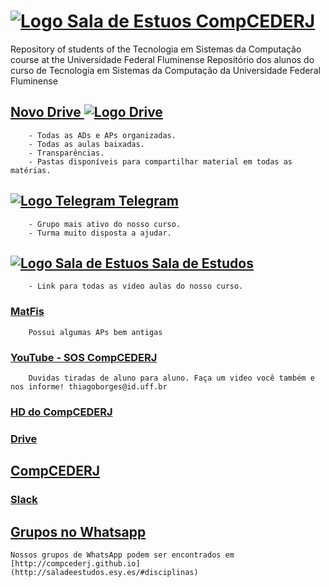 # [![Logo Sala de Estuos](http://saladeestudos.esy.es/#page-top) CompCEDERJ](https://compcederj.github.io)
Repository of students of the Tecnologia em Sistemas da Computação course at the Universidade Federal Fluminense
Repositório dos alunos do curso de Tecnologia em Sistemas da Computação da Universidade Federal Fluminense

## [Novo Drive ![Logo Drive](http://saladeestudos.esy.es/_imagens/drive.png)](https://drive.google.com/drive/folders/0B09LpkQ_E4zTSnJNcEZVYmNjbEU?usp=sharing)
        - Todas as ADs e APs organizadas.
        - Todas as aulas baixadas.
        - Transparências.
        - Pastas disponíveis para compartilhar material em todas as matérias.

## [![Logo Telegram](http://saladeestudos.esy.es/_imagens/telegram.png) Telegram](https://t.me/computacaoUFF)
        - Grupo mais ativo do nosso curso.
        - Turma muito disposta a ajudar.
        
## [![Logo Sala de Estuos](http://saladeestudos.esy.es/#page-top) Sala de Estudos](http://saladeestudos.esy.es)
        - Link para todas as video aulas do nosso curso.

### [MatFis](https://drive.google.com/drive/folders/0Bw61PcDthNLSOGt5ZC1pc0d2X2s)
        Possui algumas APs bem antigas

### [YouTube - SOS CompCEDERJ](https://www.youtube.com/channel/UCfL4Poo2CW2ww9MCcWWvasA)
        Duvidas tiradas de aluno para aluno. Faça um video você também e nos informe! thiagoborges@id.uff.br

### [HD do CompCEDERJ](https://onedrive.live.com/?authkey=%21AIZLFUL1M2GDyyk&id=589E18067CE99545%21522&cid=589E18067CE99545)

### [Drive](https://goo.gl/UPc92N)

## [CompCEDERJ](http://www.compcederj.com.br)
        
### [Slack](https://slack-compcederj.herokuapp.com/)

## [Grupos no Whatsapp](http://saladeestudos.esy.es/#disciplinas)
    Nossos grupos de WhatsApp podem ser encontrados em [http://compcederj.github.io](http://saladeestudos.esy.es/#disciplinas)
